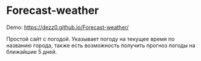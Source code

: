 # Forecast-weather
Demo: https://dezz0.github.io/Forecast-weather/


Простой сайт с погодой. Указывает погоду на текущее время по названию города, также есть возможность получить прогноз погоды на ближайшие 5 дней.
